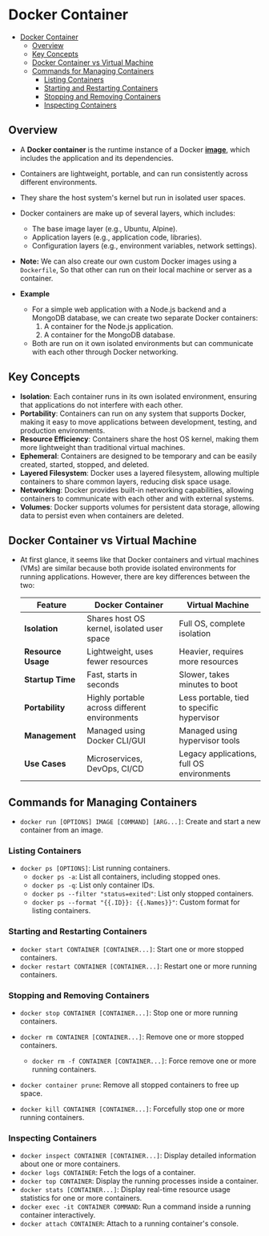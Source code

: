 # Docker Container

- [Docker Container](#docker-container)
  - [Overview](#overview)
  - [Key Concepts](#key-concepts)
  - [Docker Container vs Virtual Machine](#docker-container-vs-virtual-machine)
  - [Commands for Managing Containers](#commands-for-managing-containers)
    - [Listing Containers](#listing-containers)
    - [Starting and Restarting Containers](#starting-and-restarting-containers)
    - [Stopping and Removing Containers](#stopping-and-removing-containers)
    - [Inspecting Containers](#inspecting-containers)

## Overview

- A **Docker container** is the runtime instance of a Docker [**image**](./image.md), which includes the application and its dependencies.
- Containers are lightweight, portable, and can run consistently across different environments.
- They share the host system's kernel but run in isolated user spaces.
- Docker containers are make up of several layers, which includes:

  - The base image layer (e.g., Ubuntu, Alpine).
  - Application layers (e.g., application code, libraries).
  - Configuration layers (e.g., environment variables, network settings).

- **Note:** We can also create our own custom Docker images using a `Dockerfile`, So that other can run on their local machine or server as a container.

- **Example**
  - For a simple web application with a Node.js backend and a MongoDB database, we can create two separate Docker containers:
    1. A container for the Node.js application.
    2. A container for the MongoDB database.
  - Both are run on it own isolated environments but can communicate with each other through Docker networking.

## Key Concepts

- **Isolation**: Each container runs in its own isolated environment, ensuring that applications do not interfere with each other.
- **Portability**: Containers can run on any system that supports Docker, making it easy to move applications between development, testing, and production environments.
- **Resource Efficiency**: Containers share the host OS kernel, making them more lightweight than traditional virtual machines.
- **Ephemeral**: Containers are designed to be temporary and can be easily created, started, stopped, and deleted.
- **Layered Filesystem**: Docker uses a layered filesystem, allowing multiple containers to share common layers, reducing disk space usage.
- **Networking**: Docker provides built-in networking capabilities, allowing containers to communicate with each other and with external systems.
- **Volumes**: Docker supports volumes for persistent data storage, allowing data to persist even when containers are deleted.

## Docker Container vs Virtual Machine

- At first glance, it seems like that Docker containers and virtual machines (VMs) are similar because both provide isolated environments for running applications. However, there are key differences between the two:

  | Feature            | Docker Container                              | Virtual Machine                            |
  | ------------------ | --------------------------------------------- | ------------------------------------------ |
  | **Isolation**      | Shares host OS kernel, isolated user space    | Full OS, complete isolation                |
  | **Resource Usage** | Lightweight, uses fewer resources             | Heavier, requires more resources           |
  | **Startup Time**   | Fast, starts in seconds                       | Slower, takes minutes to boot              |
  | **Portability**    | Highly portable across different environments | Less portable, tied to specific hypervisor |
  | **Management**     | Managed using Docker CLI/GUI                  | Managed using hypervisor tools             |
  | **Use Cases**      | Microservices, DevOps, CI/CD                  | Legacy applications, full OS environments  |

## Commands for Managing Containers

- `docker run [OPTIONS] IMAGE [COMMAND] [ARG...]`: Create and start a new container from an image.

### Listing Containers

- `docker ps [OPTIONS]`: List running containers.
  - `docker ps -a`: List all containers, including stopped ones.
  - `docker ps -q`: List only container IDs.
  - `docker ps --filter "status=exited"`: List only stopped containers.
  - `docker ps --format "{{.ID}}: {{.Names}}"`: Custom format for listing containers.

### Starting and Restarting Containers

- `docker start CONTAINER [CONTAINER...]`: Start one or more stopped containers.
- `docker restart CONTAINER [CONTAINER...]`: Restart one or more running containers.

### Stopping and Removing Containers

- `docker stop CONTAINER [CONTAINER...]`: Stop one or more running containers.

- `docker rm CONTAINER [CONTAINER...]`: Remove one or more stopped containers.

  - `docker rm -f CONTAINER [CONTAINER...]`: Force remove one or more running containers.

- `docker container prune`: Remove all stopped containers to free up space.
- `docker kill CONTAINER [CONTAINER...]`: Forcefully stop one or more running containers.

### Inspecting Containers

- `docker inspect CONTAINER [CONTAINER...]`: Display detailed information about one or more containers.
- `docker logs CONTAINER`: Fetch the logs of a container.
- `docker top CONTAINER`: Display the running processes inside a container.
- `docker stats [CONTAINER...]`: Display real-time resource usage statistics for one or more containers.
- `docker exec -it CONTAINER COMMAND`: Run a command inside a running container interactively.
- `docker attach CONTAINER`: Attach to a running container's console.
